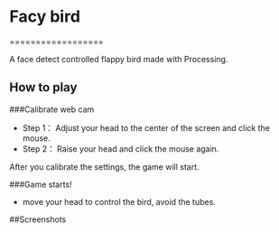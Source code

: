# Facy bird
==================

A face detect controlled flappy bird made with Processing.

## How to play

###Calibrate web cam

- Step 1： Adjust your head to the center of the screen and click the mouse. 
- Step 2： Raise your head and click the mouse again.

After you calibrate the settings, the game will start.

###Game starts!
- move your head to control the bird, avoid the tubes.

##Screenshots
